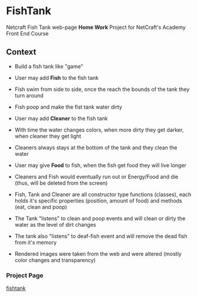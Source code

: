 # FishTank

Netcraft Fish Tank web-page **Home Work** Project for NetCraft's Academy Front End Course

## Context

* Build a fish tank like "game"
* User may add **Fish** to the fish tank
* Fish swim from side to side, once the reach the bounds of the tank they turn around
* Fish poop and make the fist tank water dirty
* User may add **Cleaner** to the fish tank
* With time the water changes colors, when more dirty they get darker, when cleaner they get light
* Cleaners always stays at the bottom of the tank and they clean the water
* User may give **Food** to fish, when the fish get food they will live longer
* Cleaners and Fish would eventually run out or Energy/Food and die (thus, will be deleted from the screen)

* Fish, Tank and Cleaner are all constructor type functions (classes),
  each holds it's specific properties (position, amount of food) and methods (eat, clean and poop)
* The Tank "listens" to clean and poop events and will clean or dirty the water as the level
  of dirt changes
* The tank also "listens" to deaf-fish event and will remove the dead fish from it's memory

* Rendered images were taken from the web and were altered (mostly color changes and transparency)

### Project Page

[fishtank](https://just2netcraft.github.io/FishTank/)
